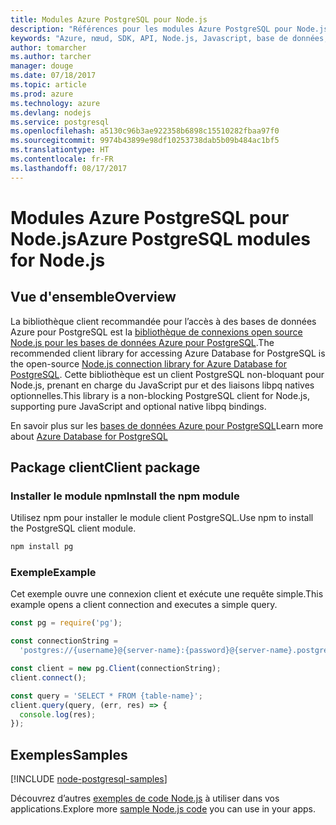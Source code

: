 ```yaml
---
title: Modules Azure PostgreSQL pour Node.js
description: "Références pour les modules Azure PostgreSQL pour Node.js"
keywords: "Azure, nœud, SDK, API, Node.js, Javascript, base de données, PostgreSQL"
author: tomarcher
ms.author: tarcher
manager: douge
ms.date: 07/18/2017
ms.topic: article
ms.prod: azure
ms.technology: azure
ms.devlang: nodejs
ms.service: postgresql
ms.openlocfilehash: a5130c96b3ae922358b6898c15510282fbaa97f0
ms.sourcegitcommit: 9974b43899e98df10253738dab5b09b484ac1bf5
ms.translationtype: HT
ms.contentlocale: fr-FR
ms.lasthandoff: 08/17/2017
---
```

# <a name="azure-postgresql-modules-for-nodejs"></a><span data-ttu-id="19ddd-104">Modules Azure PostgreSQL pour Node.js</span><span class="sxs-lookup"><span data-stu-id="19ddd-104">Azure PostgreSQL modules for Node.js</span></span>

## <a name="overview"></a><span data-ttu-id="19ddd-105">Vue d'ensemble</span><span class="sxs-lookup"><span data-stu-id="19ddd-105">Overview</span></span>

<span data-ttu-id="19ddd-106">La bibliothèque client recommandée pour l’accès à des bases de données Azure pour PostgreSQL est la [bibliothèque de connexions open source Node.js pour les bases de données Azure pour PostgreSQL](https://www.npmjs.com/package/pg).</span><span class="sxs-lookup"><span data-stu-id="19ddd-106">The recommended client library for accessing Azure Database for PostgreSQL is the open-source [Node.js connection library for Azure Database for PostgreSQL](https://www.npmjs.com/package/pg).</span></span> <span data-ttu-id="19ddd-107">Cette bibliothèque est un client PostgreSQL non-bloquant pour Node.js, prenant en charge du JavaScript pur et des liaisons libpq natives optionnelles.</span><span class="sxs-lookup"><span data-stu-id="19ddd-107">This library is a non-blocking PostgreSQL client for Node.js, supporting pure JavaScript and optional native libpq bindings.</span></span>

<span data-ttu-id="19ddd-108">En savoir plus sur les [bases de données Azure pour PostgreSQL](https://docs.microsoft.com/azure/postgresql/)</span><span class="sxs-lookup"><span data-stu-id="19ddd-108">Learn more about [Azure Database for PostgreSQL](https://docs.microsoft.com/azure/postgresql/)</span></span>

## <a name="client-package"></a><span data-ttu-id="19ddd-109">Package client</span><span class="sxs-lookup"><span data-stu-id="19ddd-109">Client package</span></span>

### <a name="install-the-npm-module"></a><span data-ttu-id="19ddd-110">Installer le module npm</span><span class="sxs-lookup"><span data-stu-id="19ddd-110">Install the npm module</span></span>

<span data-ttu-id="19ddd-111">Utilisez npm pour installer le module client PostgreSQL.</span><span class="sxs-lookup"><span data-stu-id="19ddd-111">Use npm to install the PostgreSQL client module.</span></span>

```bash
npm install pg
```   

### <a name="example"></a><span data-ttu-id="19ddd-112">Exemple</span><span class="sxs-lookup"><span data-stu-id="19ddd-112">Example</span></span>

<span data-ttu-id="19ddd-113">Cet exemple ouvre une connexion client et exécute une requête simple.</span><span class="sxs-lookup"><span data-stu-id="19ddd-113">This example opens a client connection and executes a simple query.</span></span>

```javascript
const pg = require('pg');

const connectionString =
  'postgres://{username}@{server-name}:{password}@{server-name}.postgres.database.azure.com:5432/{database-name}?ssl=true';

const client = new pg.Client(connectionString);
client.connect();

const query = 'SELECT * FROM {table-name}';
client.query(query, (err, res) => {
  console.log(res);
});
```

## <a name="samples"></a><span data-ttu-id="19ddd-114">Exemples</span><span class="sxs-lookup"><span data-stu-id="19ddd-114">Samples</span></span>

[!INCLUDE [node-postgresql-samples](../docs-ref-conceptual/includes/postgresql-samples.md)]

<span data-ttu-id="19ddd-115">Découvrez d’autres [exemples de code Node.js](https://azure.microsoft.com/resources/samples/?platform=nodejs) à utiliser dans vos applications.</span><span class="sxs-lookup"><span data-stu-id="19ddd-115">Explore more [sample Node.js code](https://azure.microsoft.com/resources/samples/?platform=nodejs) you can use in your apps.</span></span>
